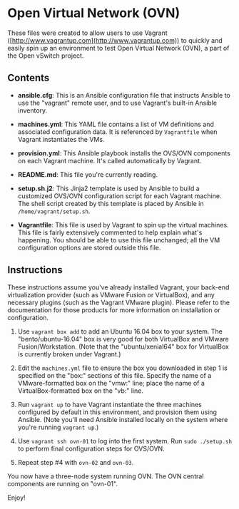 # Open Virtual Network (OVN)

These files were created to allow users to use Vagrant ([http://www.vagrantup.com](http://www.vagrantup.com)) to quickly and  easily spin up an environment to test Open Virtual Network (OVN), a part of the Open vSwitch project.

## Contents

* **ansible.cfg**: This is an Ansible configuration file that instructs Ansible to use the "vagrant" remote user, and to use Vagrant's built-in Ansible inventory.

* **machines.yml**: This YAML file contains a list of VM definitions and associated configuration data. It is referenced by `Vagrantfile` when Vagrant instantiates the VMs.

* **provision.yml**: This Ansible playbook installs the OVS/OVN components on each Vagrant machine. It's called automatically by Vagrant.

* **README.md**: This file you're currently reading.

* **setup.sh.j2**: This Jinja2 template is used by Ansible to build a customized OVS/OVN configuration script for each Vagrant machine. The shell script created by this template is placed by Ansible in `/home/vagrant/setup.sh`.

* **Vagrantfile**: This file is used by Vagrant to spin up the virtual machines. This file is fairly extensively commented to help explain what's happening. You should be able to use this file unchanged; all the VM configuration options are stored outside this file.

## Instructions

These instructions assume you've already installed Vagrant, your back-end virtualization provider (such as VMware Fusion or VirtualBox), and any necessary plugins (such as the Vagrant VMware plugin). Please refer to the documentation for those products for more information on installation or configuration.

1. Use `vagrant box add` to add an Ubuntu 16.04 box to your system. The "bento/ubuntu-16.04" box is very good for both VirtualBox and VMware Fusion/Workstation. (Note that the "ubuntu/xenial64" box for VirtualBox is currently broken under Vagrant.)

2. Edit the `machines.yml` file to ensure the box you downloaded in step 1 is specified on the "box:" sections of this file. Specify the name of a VMware-formatted box on the "vmw:" line; place the name of a VirtualBox-formatted box on the "vb:" line.

3. Run `vagrant up` to have Vagrant instantiate the three machines configured by default in this environment, and provision them using Ansible. (Note you'll need Ansible installed locally on the system where you're running `vagrant up`.)

4. Use `vagrant ssh ovn-01` to log into the first system. Run `sudo ./setup.sh` to perform final configuration steps for OVS/OVN.

5. Repeat step #4 with `ovn-02` and `ovn-03`.

You now have a three-node system running OVN. The OVN central components are running on "ovn-01".

Enjoy!
